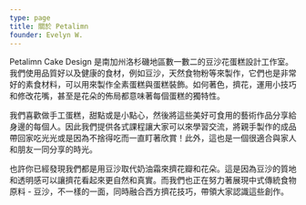 ```yaml
---
type: page
title: 關於 Petalimn
founder: Evelyn W.
---
```


Petalimn Cake Design 是南加州洛杉磯地區數一數二的豆沙花蛋糕設計工作室。我們使用品質好以及健康的食材，例如豆沙，天然食物粉等來製作，它們也是非常好的素食材料，可以用來製作全素蛋糕與蛋糕裝飾。如何著色，擠花，運用小技巧和修改花嘴，甚至是花朵的佈局都意味著每個蛋糕的獨特性。

我們喜歡做手工蛋糕，甜點或是小點心，然後將這些美好可食用的藝術作品分享給身邊的每個人。因此我們提供各式課程讓大家可以來學習交流，將親手製作的成品帶回家吃光光或是因為不捨得吃而一直盯著欣賞！此外，這也是一個很適合與家人和朋友一同分享的時光。

也許你已經發現我們都是用豆沙取代奶油霜來擠花瓣和花朵。這是因為豆沙的質地和透明感可以讓擠花看起來更自然和真實。而我們也正在努力著展現中式傳統食物原料 - 豆沙，不一樣的一面，同時融合西方擠花技巧，帶領大家認識這些創作。